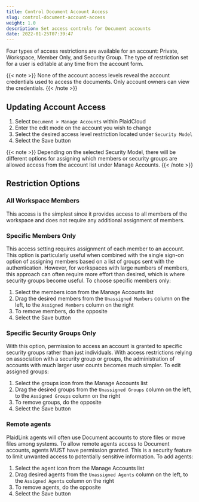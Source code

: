 ```yaml
---
title: Control Document Account Access
slug: control-document-account-access
weight: 1.0
description: Set access controls for Document accounts
date: 2022-01-25T07:39:47
---
```



Four types of access restrictions are available for an account: Private, Workspace, Member Only, and Security Group. The type of restriction set for a user is editable at any time from the account form.

{{< note >}}
None of the account access levels reveal the account credentials used to access the documents. Only account owners can view the credentials.
{{< /note >}}

## Updating Account Access


1. Select `Document > Manage Accounts` within PlaidCloud
2. Enter the edit mode on the account you wish to change
3. Select the desired access level restriction located under `Security Model`
4. Select the Save button

{{< note >}}
Depending on the selected Security Model, there will be different options for assigning which members or security groups are allowed access from the account list under Manage Accounts.
{{< /note >}}


## Restriction Options


### All Workspace Members


This access is the simplest since it provides access to all members of the workspace and does not require any additional assignment of members.



### Specific Members Only


This access setting requires assignment of each member to an account. This option is particularly useful when combined with the single sign-on option of assigning members based on a list of groups sent with the authentication. However, for workspaces with large numbers of members, this approach can often require more effort than desired, which is where security groups become useful. To choose specific members only:


1. Select the members icon from the Manage Accounts list
2. Drag the desired members from the `Unassigned Members` column on the left, to the `Assigned Members` column on the right
3. To remove members, do the opposite
4. Select the Save button

### Specific Security Groups Only


With this option, permission to access an account is granted to specific security groups rather than just individuals. With access restrictions relying on association with a security group or groups, the administration of accounts with much larger user counts becomes much simpler. To edit assigned groups:


1. Select the groups icon from the Manage Accounts list
2. Drag the desired groups from the `Unassigned Groups` column on the left, to the `Assigned Groups` column on the right
3. To remove groups, do the opposite
4. Select the Save button

### Remote agents


PlaidLink agents will often use Document accounts to store files or move files among systems. To allow remote agents access to Document accounts, agents MUST have permission granted. This is a security feature to limit unwanted access to potentially sensitive information. To add agents:


1. Select the agent icon from the Manage Accounts list
2. Drag desired agents from the `Unassigned Agents` column on the left, to the `Assigned Agents` column on the right
3. To remove agents, do the opposite
4. Select the Save button

